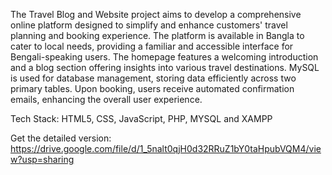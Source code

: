 The Travel Blog and Website project aims to develop a comprehensive online platform designed to simplify and enhance customers' travel planning and booking experience. The platform is available in Bangla to cater to local needs, providing a familiar and accessible interface for Bengali-speaking users. The homepage features a welcoming introduction and a blog section offering insights into various travel destinations. MySQL is used for database management, storing data efficiently across two primary tables. Upon booking, users receive automated confirmation emails, enhancing the overall user experience. 

Tech Stack: HTML5, CSS, JavaScript, PHP, MYSQL and XAMPP

Get the detailed version: https://drive.google.com/file/d/1_5nalt0qjH0d32RRuZ1bY0taHpubVQM4/view?usp=sharing 

